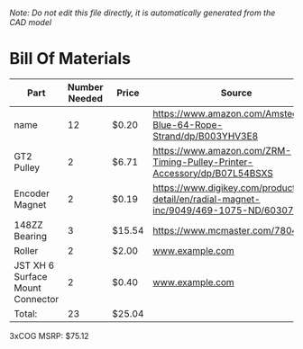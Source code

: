 ###### Note: Do not edit this file directly, it is automatically generated from the CAD model 
# Bill Of Materials 
 |Part|Number Needed|Price|Source| 
 |----|----------|-----|-----|
|name|12|$0.20|https://www.amazon.com/Amsteel-Blue-64-Rope-Strand/dp/B003YHV3E8|
|GT2 Pulley|2|$6.71|https://www.amazon.com/ZRM-Timing-Pulley-Printer-Accessory/dp/B07L54BSXS|
|Encoder Magnet|2|$0.19|https://www.digikey.com/product-detail/en/radial-magnet-inc/9049/469-1075-ND/6030786|
|148ZZ Bearing|3|$15.54|https://www.mcmaster.com/7804k116|
|Roller|2|$2.00|www.example.com|
|JST XH 6 Surface Mount Connector|2|$0.40|www.example.com|
|Total: |23|$25.04| |

 3xCOG MSRP: $75.12